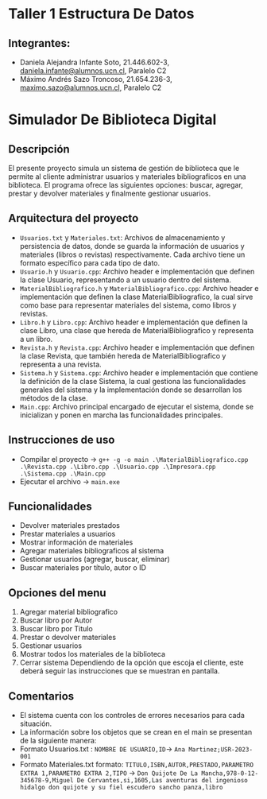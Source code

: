 # Taller 1 Estructura De Datos

## Integrantes:

* Daniela Alejandra Infante Soto, 21.446.602-3, daniela.infante@alumnos.ucn.cl, Paralelo C2
* Máximo Andrés Sazo Troncoso, 21.654.236-3, maximo.sazo@alumnos.ucn.cl, Paralelo C2

# Simulador De Biblioteca Digital

## Descripción

El presente proyecto simula un sistema de gestión de biblioteca que le permite al cliente administrar usuarios y materiales bibliograficos en una biblioteca. El programa ofrece las siguientes opciones: buscar, agregar, prestar y devolver materiales y finalmente gestionar usuarios.

## Arquitectura del proyecto

* ``` Usuarios.txt ``` y ``` Materiales.txt ```: Archivos de almacenamiento y persistencia de datos, donde se guarda la información de usuarios y materiales (libros o revistas) respectivamente. Cada archivo tiene un formato específico para cada tipo de dato.
* ``` Usuario.h ``` y ``` Usuario.cpp ```: Archivo header e implementación que definen la clase Usuario, representando a un usuario dentro del sistema.
* ``` MaterialBibliografico.h ``` y ``` MaterialBibliografico.cpp ```: Archivo header e implementación que definen la clase MaterialBibliografico, la cual sirve como base para representar materiales del sistema, como libros y revistas.
* ``` Libro.h ``` y ``` Libro.cpp ```: Archivo header e implementación que definen la clase Libro, una clase que hereda de MaterialBibliografico y representa a un libro.
* ``` Revista.h ``` y ``` Revista.cpp ```: Archivo header e implementación que definen la clase Revista, que también hereda de MaterialBibliografico y representa a una revista.
* ``` Sistema.h ``` y ``` Sistema.cpp ```: Archivo header e implementación que contiene la definición de la clase Sistema, la cual gestiona las funcionalidades generales del sistema y la implementación donde se desarrollan los métodos de la clase.
* ``` Main.cpp ```: Archivo principal encargado de ejecutar el sistema, donde se inicializan y ponen en marcha las funcionalidades principales.

## Instrucciones de uso

* Compilar el proyecto -> ``` g++ -g -o main .\MaterialBibliografico.cpp .\Revista.cpp .\Libro.cpp .\Usuario.cpp .\Impresora.cpp .\Sistema.cpp .\Main.cpp ```
* Ejecutar el archivo -> ``` main.exe ```

## Funcionalidades

* Devolver materiales prestados
* Prestar materiales a usuarios
* Mostrar información de materiales
* Agregar materiales bibliograficos al sistema
* Gestionar usuarios (agregar, buscar, eliminar)
* Buscar materiales por título, autor o ID

## Opciones del menu

1) Agregar material bibliografico
2) Buscar libro por Autor
3) Buscar libro por Titulo
4) Prestar o devolver materiales
5) Gestionar usuarios
6) Mostrar todos los materiales de la biblioteca
7) Cerrar sistema
Dependiendo de la opción que escoja el cliente, este deberá seguir las instrucciones que se muestran en pantalla.

## Comentarios

* El sistema cuenta con los controles de errores necesarios para cada situación.
* La información sobre los objetos que se crean en el main se presentan de la siguiente manera:
* Formato Usuarios.txt : ``` NOMBRE DE USUARIO,ID ```-> ``` Ana Martinez;USR-2023-001 ```
* Formato Materiales.txt formato: ``` TITULO,ISBN,AUTOR,PRESTADO,PARAMETRO EXTRA 1,PARAMETRO EXTRA 2,TIPO ``` -> ``` Don Quijote De La Mancha,978-0-12-345678-9,Miguel De Cervantes,si,1605,Las aventuras del ingenioso hidalgo don quijote y su fiel escudero sancho panza,libro ```
